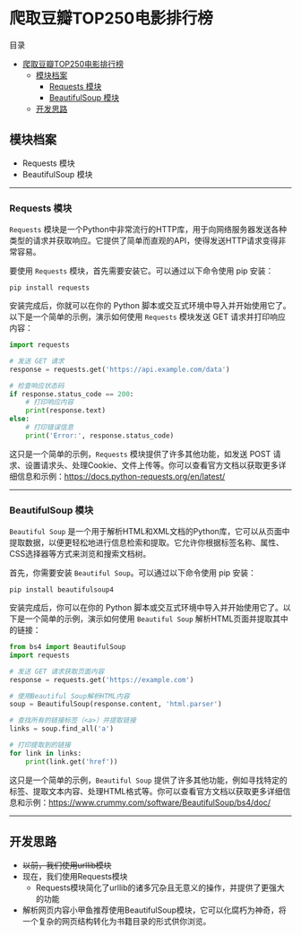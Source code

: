# 爬取豆瓣TOP250电影排行榜
目录
- [爬取豆瓣TOP250电影排行榜](#爬取豆瓣top250电影排行榜)
  - [模块档案](#模块档案)
    - [Requests 模块](#requests-模块)
    - [BeautifulSoup 模块](#beautifulsoup-模块)
  - [开发思路](#开发思路)


## 模块档案
- Requests 模块
- BeautifulSoup 模块
---
### Requests 模块
`Requests` 模块是一个Python中非常流行的HTTP库，用于向网络服务器发送各种类型的请求并获取响应。它提供了简单而直观的API，使得发送HTTP请求变得非常容易。

要使用 `Requests` 模块，首先需要安装它。可以通过以下命令使用 pip 安装：

```
pip install requests
```

安装完成后，你就可以在你的 Python 脚本或交互式环境中导入并开始使用它了。以下是一个简单的示例，演示如何使用 `Requests` 模块发送 GET 请求并打印响应内容：

```python
import requests

# 发送 GET 请求
response = requests.get('https://api.example.com/data')

# 检查响应状态码
if response.status_code == 200:
    # 打印响应内容
    print(response.text)
else:
    # 打印错误信息
    print('Error:', response.status_code)
```

这只是一个简单的示例，`Requests` 模块提供了许多其他功能，如发送 POST 请求、设置请求头、处理Cookie、文件上传等。你可以查看官方文档以获取更多详细信息和示例：https://docs.python-requests.org/en/latest/

---
### BeautifulSoup 模块

`Beautiful Soup` 是一个用于解析HTML和XML文档的Python库，它可以从页面中提取数据，以便更轻松地进行信息检索和提取。它允许你根据标签名称、属性、CSS选择器等方式来浏览和搜索文档树。

首先，你需要安装 `Beautiful Soup`。可以通过以下命令使用 pip 安装：

```
pip install beautifulsoup4
```

安装完成后，你可以在你的 Python 脚本或交互式环境中导入并开始使用它了。以下是一个简单的示例，演示如何使用 `Beautiful Soup` 解析HTML页面并提取其中的链接：

```python
from bs4 import BeautifulSoup
import requests

# 发送 GET 请求获取页面内容
response = requests.get('https://example.com')

# 使用Beautiful Soup解析HTML内容
soup = BeautifulSoup(response.content, 'html.parser')

# 查找所有的链接标签（<a>）并提取链接
links = soup.find_all('a')

# 打印提取到的链接
for link in links:
    print(link.get('href'))
```

这只是一个简单的示例，`Beautiful Soup` 提供了许多其他功能，例如寻找特定的标签、提取文本内容、处理HTML格式等。你可以查看官方文档以获取更多详细信息和示例：https://www.crummy.com/software/BeautifulSoup/bs4/doc/

---

## 开发思路

- ~~以前，我们使用urllib模块~~
- 现在，我们使用Requests模块
  - Requests模块简化了urllib的诸多冗杂且无意义的操作，并提供了更强大的功能
- 解析网页内容小甲鱼推荐使用BeautifulSoup模块，它可以化腐朽为神奇，将一个复杂的网页结构转化为书籍目录的形式供你浏览。